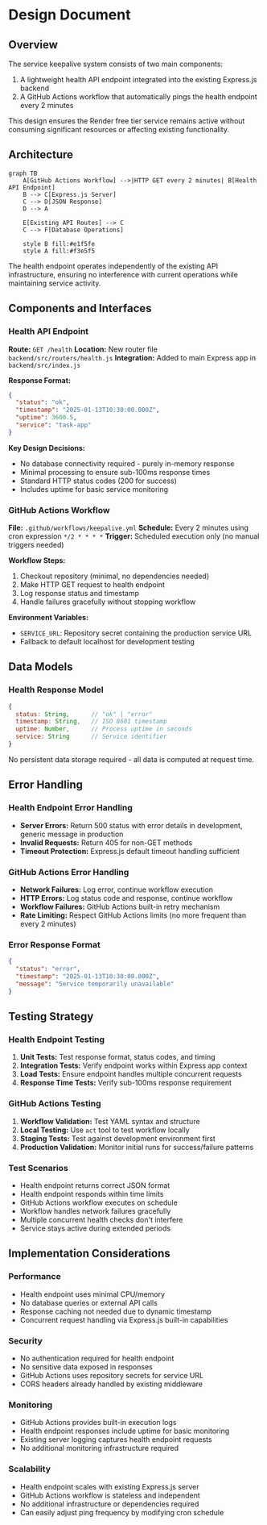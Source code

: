 # Design Document

## Overview

The service keepalive system consists of two main components:
1. A lightweight health API endpoint integrated into the existing Express.js backend
2. A GitHub Actions workflow that automatically pings the health endpoint every 2 minutes

This design ensures the Render free tier service remains active without consuming significant resources or affecting existing functionality.

## Architecture

```mermaid
graph TB
    A[GitHub Actions Workflow] -->|HTTP GET every 2 minutes| B[Health API Endpoint]
    B --> C[Express.js Server]
    C --> D[JSON Response]
    D --> A
    
    E[Existing API Routes] --> C
    C --> F[Database Operations]
    
    style B fill:#e1f5fe
    style A fill:#f3e5f5
```

The health endpoint operates independently of the existing API infrastructure, ensuring no interference with current operations while maintaining service activity.

## Components and Interfaces

### Health API Endpoint

**Route:** `GET /health`
**Location:** New router file `backend/src/routers/health.js`
**Integration:** Added to main Express app in `backend/src/index.js`

**Response Format:**
```json
{
  "status": "ok",
  "timestamp": "2025-01-13T10:30:00.000Z",
  "uptime": 3600.5,
  "service": "task-app"
}
```

**Key Design Decisions:**
- No database connectivity required - purely in-memory response
- Minimal processing to ensure sub-100ms response times
- Standard HTTP status codes (200 for success)
- Includes uptime for basic service monitoring

### GitHub Actions Workflow

**File:** `.github/workflows/keepalive.yml`
**Schedule:** Every 2 minutes using cron expression `*/2 * * * *`
**Trigger:** Scheduled execution only (no manual triggers needed)

**Workflow Steps:**
1. Checkout repository (minimal, no dependencies needed)
2. Make HTTP GET request to health endpoint
3. Log response status and timestamp
4. Handle failures gracefully without stopping workflow

**Environment Variables:**
- `SERVICE_URL`: Repository secret containing the production service URL
- Fallback to default localhost for development testing

## Data Models

### Health Response Model
```javascript
{
  status: String,      // "ok" | "error"
  timestamp: String,   // ISO 8601 timestamp
  uptime: Number,      // Process uptime in seconds
  service: String      // Service identifier
}
```

No persistent data storage required - all data is computed at request time.

## Error Handling

### Health Endpoint Error Handling
- **Server Errors:** Return 500 status with error details in development, generic message in production
- **Invalid Requests:** Return 405 for non-GET methods
- **Timeout Protection:** Express.js default timeout handling sufficient

### GitHub Actions Error Handling
- **Network Failures:** Log error, continue workflow execution
- **HTTP Errors:** Log status code and response, continue workflow
- **Workflow Failures:** GitHub Actions built-in retry mechanism
- **Rate Limiting:** Respect GitHub Actions limits (no more frequent than every 2 minutes)

### Error Response Format
```json
{
  "status": "error",
  "timestamp": "2025-01-13T10:30:00.000Z",
  "message": "Service temporarily unavailable"
}
```

## Testing Strategy

### Health Endpoint Testing
1. **Unit Tests:** Test response format, status codes, and timing
2. **Integration Tests:** Verify endpoint works within Express app context
3. **Load Tests:** Ensure endpoint handles multiple concurrent requests
4. **Response Time Tests:** Verify sub-100ms response requirement

### GitHub Actions Testing
1. **Workflow Validation:** Test YAML syntax and structure
2. **Local Testing:** Use `act` tool to test workflow locally
3. **Staging Tests:** Test against development environment first
4. **Production Validation:** Monitor initial runs for success/failure patterns

### Test Scenarios
- Health endpoint returns correct JSON format
- Health endpoint responds within time limits
- GitHub Actions workflow executes on schedule
- Workflow handles network failures gracefully
- Multiple concurrent health checks don't interfere
- Service stays active during extended periods

## Implementation Considerations

### Performance
- Health endpoint uses minimal CPU/memory
- No database queries or external API calls
- Response caching not needed due to dynamic timestamp
- Concurrent request handling via Express.js built-in capabilities

### Security
- No authentication required for health endpoint
- No sensitive data exposed in responses
- GitHub Actions uses repository secrets for service URL
- CORS headers already handled by existing middleware

### Monitoring
- GitHub Actions provides built-in execution logs
- Health endpoint responses include uptime for basic monitoring
- Existing server logging captures health endpoint requests
- No additional monitoring infrastructure required

### Scalability
- Health endpoint scales with existing Express.js server
- GitHub Actions workflow is stateless and independent
- No additional infrastructure or dependencies required
- Can easily adjust ping frequency by modifying cron schedule